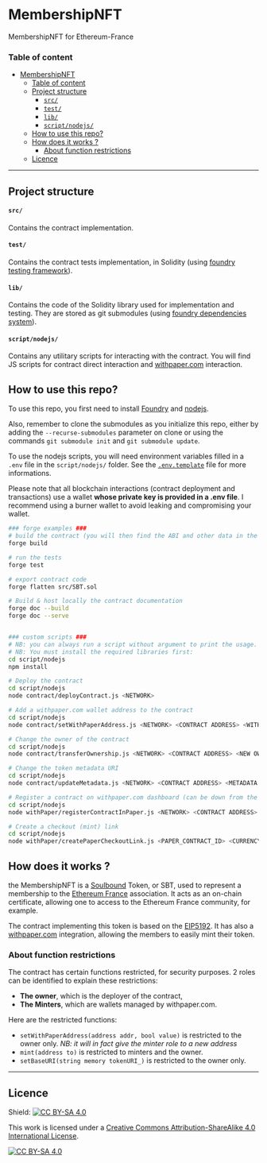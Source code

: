# MembershipNFT
MembershipNFT for Ethereum-France

### Table of content
- [MembershipNFT](#membershipnft)
    - [Table of content](#table-of-content)
  - [Project structure](#project-structure)
      - [`src/`](#src)
      - [`test/`](#test)
      - [`lib/`](#lib)
      - [`script/nodejs/`](#scriptnodejs)
  - [How to use this repo?](#how-to-use-this-repo)
  - [How does it works ?](#how-does-it-works-)
    - [About function restrictions](#about-function-restrictions)
  - [Licence](#licence)

---

## Project structure

#### `src/`
Contains the contract implementation.

#### `test/`

Contains the contract tests implementation, in Solidity (using [foundry testing framework](https://book.getfoundry.sh/forge/tests)).

#### `lib/`

Contains the code of the Solidity library used for implementation and testing. They are stored as git submodules (using [foundry dependencies system](https://book.getfoundry.sh/projects/dependencies)).

#### `script/nodejs/`

Contains any utilitary scripts for interacting with the contract. You will find JS scripts for contract direct interaction and [withpaper.com](https://withpaper.com/) interaction.


## How to use this repo?

To use this repo, you first need to install [Foundry](https://book.getfoundry.sh/getting-started/installation) and [nodejs](https://nodejs.org/en/download).

Also, remember to clone the submodules as you initialize this repo, either by adding the `--recurse-submodules` parameter on clone or using the commands `git submodule init` and `git submodule update`.

To use the nodejs scripts, you will need environment variables filled in a `.env` file in the `script/nodejs/` folder. See the [`.env.template`](./script/nodejs/.env.template) file for more informations.

Please note that all blockchain interactions (contract deployment and transactions) use a wallet **whose private key is provided in a .env file**. I recommend using a burner wallet to avoid leaking and compromising your wallet.

```bash
### forge examples ###
# build the contract (you will then find the ABI and other data in the `out/` directory)
forge build

# run the tests
forge test

# export contract code
forge flatten src/SBT.sol

# Build & host locally the contract documentation
forge doc --build
forge doc --serve


### custom scripts ###
# NB: you can always run a script without argument to print the usage.
# NB: You must install the required libraries first:
cd script/nodejs
npm install

# Deploy the contract
cd script/nodejs
node contract/deployContract.js <NETWORK>

# Add a withpaper.com wallet address to the contract
cd script/nodejs
node contract/setWithPaperAddress.js <NETWORK> <CONTRACT ADDRESS> <WITHPAPER ADDRESS>

# Change the owner of the contract
cd script/nodejs
node contract/transferOwnership.js <NETWORK> <CONTRACT ADDRESS> <NEW OWNER ADDRESS>

# Change the token metadata URI
cd script/nodejs
node contract/updateMetadata.js <NETWORK> <CONTRACT ADDRESS> <METADATA URI>

# Register a contract on withpaper.com dashboard (can be down from the dashboard directly)
cd script/nodejs
node withPaper/registerContractInPaper.js <NETWORK> <CONTRACT ADDRESS>

# Create a checkout (mint) link
cd script/nodejs
node withPaper/createPaperCheckoutLink.js <PAPER_CONTRACT_ID> <CURRENCY>
```


## How does it works ?

the MembershipNFT is a [Soulbound](https://vitalik.ca/general/2022/01/26/soulbound.html) Token, or SBT, used to represent a membership to the [Ethereum France](https://www.ethereum-france.com/) association. It acts as an on-chain certificate, allowing one to access to the Ethereum France community, for example.

The contract implementing this token is based on the [EIP5192](https://eips.ethereum.org/EIPS/eip-5192). It has also a [withpaper.com](https://withpaper.com/) integration, allowing the members to easily mint their token.

### About function restrictions
The contract has certain functions restricted, for security purposes. 2 roles can be identified to explain these restrictions:
- **The owner**, which is the deployer of the contract,
- **The Minters**, which are wallets managed by withpaper.com.

Here are the restricted functions:
- `setWithPaperAddress(address addr, bool value)` is restricted to the owner only. _NB: it will in fact give  the minter role to a new address_
- `mint(address to)` is restricted to minters and the owner.
- `setBaseURI(string memory tokenURI_)` is restricted to the owner only.

---
## Licence

Shield: [![CC BY-SA 4.0][cc-by-sa-shield]][cc-by-sa]

This work is licensed under a
[Creative Commons Attribution-ShareAlike 4.0 International License][cc-by-sa].

[![CC BY-SA 4.0][cc-by-sa-image]][cc-by-sa]

[cc-by-sa]: http://creativecommons.org/licenses/by-sa/4.0/
[cc-by-sa-image]: https://licensebuttons.net/l/by-sa/4.0/88x31.png
[cc-by-sa-shield]: https://img.shields.io/badge/License-CC%20BY--SA%204.0-lightgrey.svg
